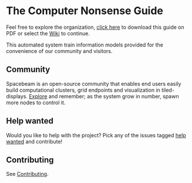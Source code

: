 # The Computer Nonsense Guide
Feel free to explore the organization, [click here](https://github.com/spacebeam/guide/raw/master/guide.pdf) to download this guide on PDF or select the [Wiki](https://github.com/spacebeam/guide/wiki) to continue.

This automated system train information models provided for the convenience of our community and visitors.

## Community
Spacebeam is an open-source community that enables end users easily build computational clusters, grid endpoints and visualization in tiled-displays. [Explore](https://github.com/spacebeam) and remember; as the system grow in number, spawn more nodes to control it.

## Help wanted
Would you like to help with the project? Pick any of the issues tagged [help wanted](https://github.com/spacebeam/guide/labels/help%20wanted) and contribute!

## Contributing
See  [Contributing](CONTRIBUTING.md).
